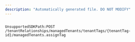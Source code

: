 ```yaml
---
description: "Automatically generated file. DO NOT MODIFY"
---
```


```powershellv2

UnsupportedSDKPath:POST /tenantRelationships/managedTenants/tenantTags/{tenantTag-id}/managedTenants.assignTag

```